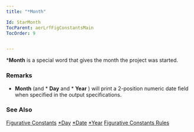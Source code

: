 ```yaml
---
title: "*Month"

Id: StarMonth
TocParent: aerLrfFigConstantsMain
TocOrder: 9


---
```


***Month** is a special word that gives the month the project was started. 

### Remarks
* **Month** (and * **Day** and * **Year** ) will print a 2-position numeric date field when specified in the output specifications. 

### See Also
[Figurative Constants](aerLrfFigConstantsMain.html)
[*Day](StarDay.html)
[*Date](StarDate.html)
[*Year](StarYear.html)
[Figurative Constants Rules](Fig_Constants_Rules.html) 
